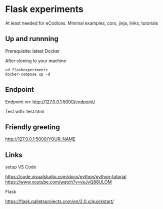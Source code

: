 # Flask experiments

At least needed for eCodices. Minimal examples, cors, jinja, links, tutorials

## Up and runnning

Prerequisite: latest Docker

After cloning to your machine

```
cd flaskexperiments
docker-compose up -d

```

## Endpoint
Endpoint on:
http://127.0.0.1:5000/endpoint/

Test with: test.html

## Friendly greeting

http://127.0.0.1:5000/YOUR_NAME




## Links

setup VS Code 

https://code.visualstudio.com/docs/python/python-tutorial
https://www.youtube.com/watch?v=veJvQ88ULOM

Flask

https://flask.palletsprojects.com/en/2.0.x/quickstart/
